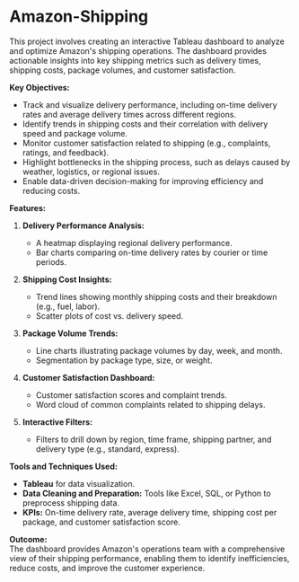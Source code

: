 # Amazon-Shipping

 
This project involves creating an interactive Tableau dashboard to analyze and optimize Amazon's shipping operations. The dashboard provides actionable insights into key shipping metrics such as delivery times, shipping costs, package volumes, and customer satisfaction.  

**Key Objectives:**  
- Track and visualize delivery performance, including on-time delivery rates and average delivery times across different regions.  
- Identify trends in shipping costs and their correlation with delivery speed and package volume.  
- Monitor customer satisfaction related to shipping (e.g., complaints, ratings, and feedback).  
- Highlight bottlenecks in the shipping process, such as delays caused by weather, logistics, or regional issues.  
- Enable data-driven decision-making for improving efficiency and reducing costs.  

**Features:**  
1. **Delivery Performance Analysis:**  
   - A heatmap displaying regional delivery performance.  
   - Bar charts comparing on-time delivery rates by courier or time periods.  

2. **Shipping Cost Insights:**  
   - Trend lines showing monthly shipping costs and their breakdown (e.g., fuel, labor).  
   - Scatter plots of cost vs. delivery speed.  

3. **Package Volume Trends:**  
   - Line charts illustrating package volumes by day, week, and month.  
   - Segmentation by package type, size, or weight.  

4. **Customer Satisfaction Dashboard:**  
   - Customer satisfaction scores and complaint trends.  
   - Word cloud of common complaints related to shipping delays.  

5. **Interactive Filters:**  
   - Filters to drill down by region, time frame, shipping partner, and delivery type (e.g., standard, express).  

**Tools and Techniques Used:**  
- **Tableau** for data visualization.  
- **Data Cleaning and Preparation:** Tools like Excel, SQL, or Python to preprocess shipping data.  
- **KPIs:** On-time delivery rate, average delivery time, shipping cost per package, and customer satisfaction score.  

**Outcome:**  
The dashboard provides Amazon's operations team with a comprehensive view of their shipping performance, enabling them to identify inefficiencies, reduce costs, and improve the customer experience.  


